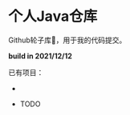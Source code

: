 # 个人Java仓库

Github轮子库🧡，用于我的代码提交。

**build in 2021/12/12**

已有项目：

* [传送门，一个m3u8的下载器]: https://github.com/sevenyoungairye/mvn-repo/tree/master/top/lel/m3u8-spring-boot-starter

 * TODO

